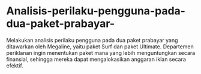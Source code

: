 # Analisis-perilaku-pengguna-pada-dua-paket-prabayar-
Melakukan analisis perilaku pengguna pada dua paket prabayar yang ditawarkan oleh Megaline, yaitu paket Surf dan paket Ultimate. Departemen periklanan ingin menentukan paket mana yang lebih menguntungkan secara finansial, sehingga mereka dapat mengalokasikan anggaran iklan secara efektif.
